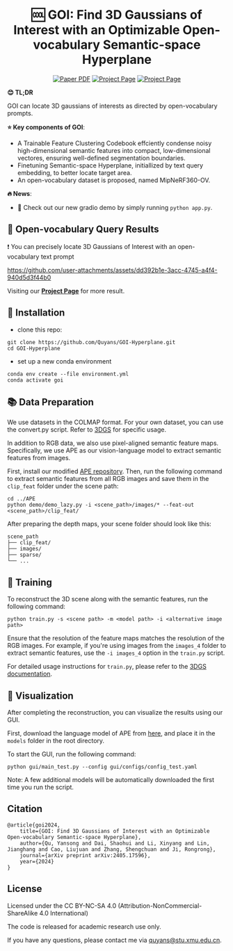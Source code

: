 
<p align="center">
<!--   <h1 align="center"><img height="100" src="https://github.com/imlixinyang/director3d-page/raw/master/assets/icon.ico"></h1> -->
  <h1 align="center">🆒 <b>GOI</b>: Find 3D Gaussians of Interest with an Optimizable Open-vocabulary Semantic-space Hyperplane</h1>
  <p align="center">
        <a href="https://arxiv.org/abs/2405.17596"><img src='https://img.shields.io/badge/arXiv-GOI-red?logo=arxiv' alt='Paper PDF'></a>
        <a href='https://quyans.github.io/GOI-Hyperplane/'><img src='https://img.shields.io/badge/Project_Page-GOI-green' alt='Project Page'></a>
        <a href='https://drive.google.com/file/d/1JunEiWyPNwGprdqXh-D2dTQPFMaRisDz/view?usp=sharing'><img src='https://img.shields.io/badge/Dataset-MipNeRF360 OV-yellow?logo=databricks' alt='Project Page'></a>
  </p>

<!-- <img src='assets/pipeline.gif'> -->
**😊 TL;DR**

GOI can locate 3D gaussians of interests as directed by open-vocabulary prompts.


**⭐ Key components of GOI**:


- A Trainable Feature Clustering Codebook effciently condense noisy high-dimensional semantic features into compact, low-dimensional vectores, ensuring well-defined segmentation boundaries.
- Finetuning Semantic-space Hyperplane, initiallized by text query embedding, to better locate target area.
- An open-vocabulary dataset is proposed, named MipNeRF360-OV.

**🔥 News**:

- 🥰 Check out our new gradio demo by simply running ```python app.py```.


## 📖 Open-vocabulary Query Results
❗ You can precisely locate 3D Gaussians of Interest with an open-vocabulary text prompt


https://github.com/user-attachments/assets/dd392b1e-3acc-4745-a4f4-940d5d3f44b0

Visiting our [**Project Page**](https://goi-hyperplane.github.io/) for more result.

## 🔧 Installation
- clone this repo:
```
git clone https://github.com/Quyans/GOI-Hyperplane.git
cd GOI-Hyperplane
```

- set up a new conda environment
```
conda env create --file environment.yml
conda activate goi
```

## 📚 Data Preparation
We use datasets in the COLMAP format. For your own dataset, you can use the convert.py script. Refer to [3DGS](https://github.com/graphdeco-inria/gaussian-splatting?tab=readme-ov-file#processing-your-own-scenes) for specific usage.

In addition to RGB data, we also use pixel-aligned semantic feature maps. Specifically, we use APE as our vision-language model to extract semantic features from images.

First, install our modified [APE repository](https://github.com/Atrovast/APE). Then, run the following command to extract semantic features from all RGB images and save them in the `clip_feat` folder under the scene path:
```shell
cd ../APE
python demo/demo_lazy.py -i <scene_path>/images/* --feat-out <scene_path>/clip_feat/
```

After preparing the depth maps, your scene folder should look like this:
```
scene_path
├── clip_feat/
├── images/
├── sparse/
└── ...
```

## 🚋 Training
To reconstruct the 3D scene along with the semantic features, run the following command:
```shell
python train.py -s <scene path> -m <model path> -i <alternative image path>
```

Ensure that the resolution of the feature maps matches the resolution of the RGB images. For example, if you're using images from the `images_4` folder to extract semantic features, use the `-i images_4` option in the `train.py` script.

For detailed usage instructions for `train.py`, please refer to the [3DGS documentation](https://github.com/graphdeco-inria/gaussian-splatting?tab=readme-ov-file#running).

## 👀 Visualization

After completing the reconstruction, you can visualize the results using our GUI. 

First, download the language model of APE from [here](), and place it in the `models` folder in the root directory.

To start the GUI, run the following command:
```shell
python gui/main_test.py --config gui/configs/config_test.yaml
```
Note: A few additional models will be automatically downloaded the first time you run the script.


## Citation

```
@article{goi2024,
    title={GOI: Find 3D Gaussians of Interest with an Optimizable Open-vocabulary Semantic-space Hyperplane},
    author={Qu, Yansong and Dai, Shaohui and Li, Xinyang and Lin, Jianghang and Cao, Liujuan and Zhang, Shengchuan and Ji, Rongrong},
    journal={arXiv preprint arXiv:2405.17596},
    year={2024}
}
```


## License

Licensed under the CC BY-NC-SA 4.0 (Attribution-NonCommercial-ShareAlike 4.0 International)


The code is released for academic research use only. 

If you have any questions, please contact me via [quyans@stu.xmu.edu.cn](mailto:quyans@stu.xmu.edu.cn). 
